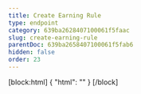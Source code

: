 ```yaml
---
title: Create Earning Rule
type: endpoint
category: 639ba2628407100061f5faac
slug: create-earning-rule
parentDoc: 639ba2658407100061f5fab6
hidden: false
order: 23
---
```

[block:html]
{
  "html": "<style>\n.LanguagePicker-divider { \n  display: none; }\n  \n[title=\"Toggle library\"] { \n  display: none; }\n</style>"
}
[/block]